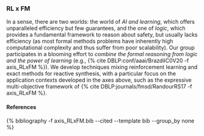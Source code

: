 ### RL x FM
In a sense, there are two worlds: the world of *AI and learning*, which offers unparalleled efficiency but few guarantees, and the one of *logic*, which provides a fundamental framework to reason about safety, but usually lacks efficiency (as most formal methods problems have
inherently high computational complexity and thus suffer from poor scalability). Our group participates in a blooming effort to *combine the formal reasoning from logic and the power of learning* (e.g., {% cite DBLP:conf/aaai/BrazdilC0V20 -f axis_RLxFM %}). We develop techniques mixing reinforcement learning and exact methods for reactive synthesis, with a particular focus on the application contexts developed in the axes above, such as the expressive multi-objective framework of {% cite DBLP:journals/fmsd/RandourRS17 -f axis_RLxFM %}.

#### References
<div class="publications">
{% bibliography -f axis_RLxFM.bib --cited --template bib --group_by none %}
</div>


